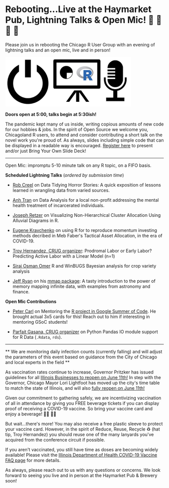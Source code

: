 # Rebooting...Live at the Haymarket Pub, Lightning Talks & Open Mic! 🎉 🍻 🎉 🍷

Please join us in rebooting the Chicago R User Group with an evening of lightning talks and an open mic, live and in person!

<img src="presentations/Parfait-Gasana-Pandas-IO-Module-R-Data/images/reboot-rtalks-open-mic.png" width="400px" />

**Doors open at 5:00, talks begin at 5:30ish!**

The pandemic kept many of us inside, writing copious amounts of new code for our hobbies & jobs. In the spirit of Open Source we welcome you, Chicagoland R users, to attend and consider contributing a short talk on the novel work you're proud of. As always, slides including simple code that can be displayed in a readable way is encouraged. [Register here](https://forms.gle/oE7pXjkUzKyXuvQH9) to present and/or just Bring Your Own Slide Deck! 

---

Open Mic: impromptu 5-10 minute talk on any R topic, on a FIFO basis. 

**Scheduled Lightning Talks** (*ordered by submission time*)

- [Rob Creel](https://www.linkedin.com/in/robcreel/) on Data Tidying Horror Stories: A quick exposition of lessons learned in wrangling data from varied sources.

- [Anh Tran](https://www.linkedin.com/in/anh-n-tran/) on Data Analysis for a local non-profit addressing the mental health treatment of incarcerated individuals.

- [Joseph Retzer](https://www.linkedin.com/in/josephretzer/) on Visualizing Non-Hierarchical Cluster Allocation Using Alluvial Diagrams in R.

- [Eugene Kravchenko](https://www.linkedin.com/in/eugenekravchenko/) on using R for to reproduce momentum investing methods decribed in Meb Faber's Tactical Asset Allocation, in the era of COVID-19.

- [Troy Hernandez, CRUG organizer](https://www.linkedin.com/in/troy-hernandez/): Prodromal Labor or Early Labor? Predicting Active Labor with a Linear Model (n=1)

- [Siraj  Osman Omer](https://www.linkedin.com/in/siraj-osman-omer-67aaa527/) R and WinBUGS Bayesian analysis for crop variety analysis 

- [Jeff Ryan](https://www.linkedin.com/in/jeffreyaryan/) on his [mmap package](https://github.com/jaryan/mmap): A tasty introduction to the power of memory mapping infinite data, with examples from astronomy and finance.

**Open Mic Contributions**

- [Peter Carl](https://www.linkedin.com/in/peter-carl/) on Mentoring the [R project in Google Summer of Code](https://github.com/rstats-gsoc/). He brought actual 3x5 cards for this! Reach out to him if interesting in mentoring GSoC students!

- [Parfait Gasana, CRUG organizer](https://www.linkedin.com/in/parfait-gasana-700b8012/) on Python Pandas IO module support for R Data (`.Rdata`, `rds`).

---

** We are monitoring daily infection counts (currently falling) and will adjust the parameters of this event based on guidance from the City of Chicago and local experts in the field **

As vaccination rates continue to increase, Governor Pritzker has issued guidelines for all [Illinois Businesses to reopen on June 11th!](https://www2.illinois.gov/Pages/news-item.aspx?ReleaseID=23399)
In step with the Governor, Chicago Mayor Lori Lightfoot has moved up the city's time table to match the state of Illinois, and will also [fully reopen on June 11th!](https://www.reuters.com/world/us/chicago-reopen-fully-june-11-mayor-says-2021-06-04/)

Given our commitment to gathering safely, we are incentivizing vaccination of all in attendance by giving you FREE beverage tickets if you can display proof of receiving a COVID-19 vaccine. So bring your vaccine card and enjoy a beverage! 🍷🍻 🍷🍻

But wait...there's more! You may also receive a free plastic sleeve to protect your vaccine card. However, in the spirit of Reduce, Reuse, Recycle ♻ (hat tip, Troy Hernandez) you should reuse one of the many lanyards you've acquired from the conference circuit if possible.

If you aren't vaccinated, you still have time as doses are becoming widely available! Please visit the [Illinois Department of Health COVID-19 Vaccine FAQ page](https://www.dph.illinois.gov/covid19/vaccine-faq) for more details. 

As always, please reach out to us with any questions or concerns. We look forward to seeing you live and in person at the Haymarket Pub & Brewery soon!
